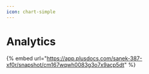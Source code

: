 ```yaml
---
icon: chart-simple
---
```


# Analytics

{% embed url="https://app.plusdocs.com/sanek-387-xf0r/snapshot/cm167wqwh0083g3o7x9acp5dt" %}
